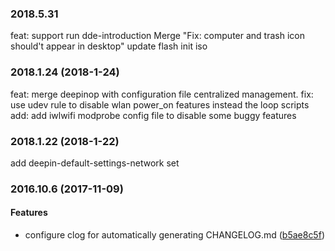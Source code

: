 ### 2018.5.31
feat: support run dde-introduction
Merge "Fix: computer and trash icon should't appear in desktop"
update flash init iso

### 2018.1.24 (2018-1-24)
feat: merge deepinop with configuration file centralized management.
fix: use udev rule to disable wlan power_on features instead the loop scripts
add: add iwlwifi modprobe config file to disable some buggy features


### 2018.1.22 (2018-1-22)
add deepin-default-settings-network set


### 2016.10.6 (2017-11-09)


#### Features

*   configure clog for automatically  generating CHANGELOG.md ([b5ae8c5f](https://github.com/linuxdeepin/default-settings/commit/b5ae8c5f094ed3bc6cbc8b12f9671c8ab2e9f146))




